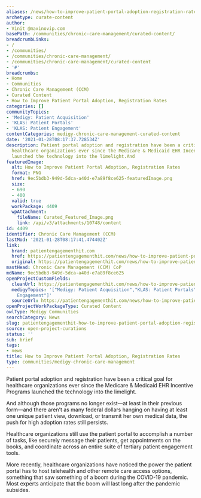 ```yaml
---
aliases: /news/how-to-improve-patient-portal-adoption-registration-rates
archetype: curate-content
author:
- Vinit @maxinovip.com
basePath: /communities/chronic-care-management/curated-content/
breadcrumbLinks:
- /
- /communities/
- /communities/chronic-care-management/
- /communities/chronic-care-management/curated-content
- '#'
breadcrumbs:
- Home
- Communities
- Chronic Care Management (CCM)
- Curated Content
- How to Improve Patient Portal Adoption, Registration Rates
categories: []
communityTopics:
- 'Medigy: Patient Acquisition'
- 'KLAS: Patient Portals'
- 'KLAS: Patient Engagement'
contentCategories: medigy-chronic-care-management-curated-content
date: '2021-01-28T08:17:37.728534Z'
description: Patient portal adoption and registration have been a critical goal for
  healthcare organizations ever since the Medicare & Medicaid EHR Incentive Programs
  launched the technology into the limelight.And
featuredImage:
  alt: How to Improve Patient Portal Adoption, Registration Rates
  format: PNG
  href: 9ec5bdb3-949d-5dca-a40d-e7a89f8ce625-featuredImage.png
  size:
  - 690
  - 400
  valid: true
  workPackage: 4409
  wpAttachment:
    fileName: Curated_Featured_Image.png
    link: /api/v3/attachments/10748/content
id: 4409
identifier: Chronic Care Management (CCM)
lastMod: '2021-01-28T08:17:41.474402Z'
link:
  brand: patientengagementhit.com
  href: https://patientengagementhit.com/news/how-to-improve-patient-portal-adoption-registration-rates
  original: https://patientengagementhit.com/news/how-to-improve-patient-portal-adoption-registration-rates
mastHead: Chronic Care Management (CCM) CoP
mdName: 9ec5bdb3-949d-5dca-a40d-e7a89f8ce625
openProjectCustomFields:
  cleanUrl: https://patientengagementhit.com/news/how-to-improve-patient-portal-adoption-registration-rates
  medigyTopics: '["Medigy: Patient Acquisition","KLAS: Patient Portals","KLAS: Patient
    Engagement"]'
  sourceUrl: https://patientengagementhit.com/news/how-to-improve-patient-portal-adoption-registration-rates
openProjectWorkPackageType: Curated Content
owlType: Medigy Communities
searchCategory: News
slug: patientengagementhit-how-to-improve-patient-portal-adoption-registration-rates
source: open-project-curations
status: ''
sub: brief
tags:
- news
title: How to Improve Patient Portal Adoption, Registration Rates
type: communities/medigy-chronic-care-management
---
```


<p>Patient portal adoption and registration have been a critical goal for healthcare organizations ever since the Medicare &amp; Medicaid EHR Incentive Programs launched the technology into the limelight.</p><p>And although those programs no longer exist—at least in their previous form—and there aren’t as many federal dollars hanging on having at least one unique patient view, download, or transmit her own medical data, the push for high adoption rates still persists.</p><p>Healthcare organizations still use the patient portal to accomplish a number of tasks, like securely message their patients, get appointments on the books, and coordinate across an entire suite of tertiary patient engagement tools.</p><p>More recently, healthcare organizations have noticed the power the patient portal has to host telehealth and other remote care access options, something that saw something of a boom during the COVID-19 pandemic. Most experts anticipate that the boom will last long after the pandemic subsides.</p>